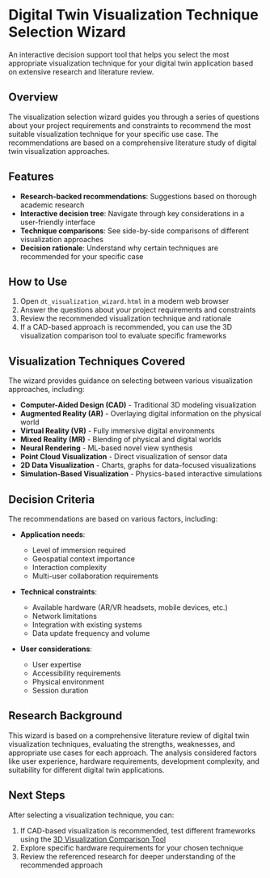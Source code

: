 # Digital Twin Visualization Technique Selection Wizard

An interactive decision support tool that helps you select the most appropriate visualization technique for your digital twin application based on extensive research and literature review.

## Overview

The visualization selection wizard guides you through a series of questions about your project requirements and constraints to recommend the most suitable visualization technique for your specific use case. The recommendations are based on a comprehensive literature study of digital twin visualization approaches.

## Features

- **Research-backed recommendations**: Suggestions based on thorough academic research
- **Interactive decision tree**: Navigate through key considerations in a user-friendly interface
- **Technique comparisons**: See side-by-side comparisons of different visualization approaches
- **Decision rationale**: Understand why certain techniques are recommended for your specific case

## How to Use

1. Open `dt_visualization_wizard.html` in a modern web browser
2. Answer the questions about your project requirements and constraints
3. Review the recommended visualization technique and rationale
4. If a CAD-based approach is recommended, you can use the 3D visualization comparison tool to evaluate specific frameworks

## Visualization Techniques Covered

The wizard provides guidance on selecting between various visualization approaches, including:

- **Computer-Aided Design (CAD)** - Traditional 3D modeling visualization
- **Augmented Reality (AR)** - Overlaying digital information on the physical world
- **Virtual Reality (VR)** - Fully immersive digital environments
- **Mixed Reality (MR)** - Blending of physical and digital worlds
- **Neural Rendering** - ML-based novel view synthesis
- **Point Cloud Visualization** - Direct visualization of sensor data
- **2D Data Visualization** - Charts, graphs for data-focused visualizations
- **Simulation-Based Visualization** - Physics-based interactive simulations

## Decision Criteria

The recommendations are based on various factors, including:

- **Application needs**:
  - Level of immersion required
  - Geospatial context importance
  - Interaction complexity
  - Multi-user collaboration requirements

- **Technical constraints**:
  - Available hardware (AR/VR headsets, mobile devices, etc.)
  - Network limitations
  - Integration with existing systems
  - Data update frequency and volume

- **User considerations**:
  - User expertise
  - Accessibility requirements
  - Physical environment
  - Session duration

## Research Background

This wizard is based on a comprehensive literature review of digital twin visualization techniques, evaluating the strengths, weaknesses, and appropriate use cases for each approach. The analysis considered factors like user experience, hardware requirements, development complexity, and suitability for different digital twin applications.

## Next Steps

After selecting a visualization technique, you can:

1. If CAD-based visualization is recommended, test different frameworks using the [3D Visualization Comparison Tool](../3d-visualization-comparison/README.md)
2. Explore specific hardware requirements for your chosen technique
3. Review the referenced research for deeper understanding of the recommended approach